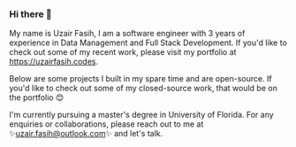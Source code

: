 ### Hi there 👋
My name is Uzair Fasih, I am a software engineer with 3 years of experience in Data Management and Full Stack Development.
If you'd like to check out some of my recent work, please visit my portfolio at https://uzairfasih.codes.

Below are some projects I built in my spare time and are open-source. If you'd like to check out some of my closed-source work, that would be on the portfolio 😊

I'm currently pursuing a master's degree in University of Florida.
For any enquiries or collaborations, please reach out to me at <br/> ✨uzair.fasih@outlook.com✨ and let's talk.
